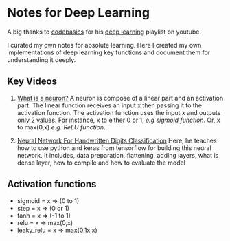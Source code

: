 # Notes for Deep Learning

A big thanks to [codebasics](https://www.youtube.com/c/codebasics) for his [deep learning](https://www.youtube.com/watch?v=Mubj_fqiAv8&list=PLeo1K3hjS3uu7CxAacxVndI4bE_o3BDtO
) playlist on youtube.

I curated my own notes for absolute learning. Here I created my own implementations of deep learning key functions and document them for understanding it deeply.

## Key Videos
1. [What is a neuron?](https://www.youtube.com/watch?v=Mubj_fqiAv8&list=PLeo1K3hjS3uu7CxAacxVndI4bE_o3BDtO
)
A neuron is compose of a linear part and an activation part. The linear function receives an input x then passing it to the activation function. The activation function uses the input x and outputs only 2 values. For instance, x to either 0 or 1, *e.g sigmoid function*. Or, x to max(0,x) *e.g. ReLU function*.

2. [Neural Network For Handwritten Digits Classification](https://www.youtube.com/watch?v=iqQgED9vV7k&list=PLeo1K3hjS3uu7CxAacxVndI4bE_o3BDtO&index=7)
Here, he teaches how to use python and keras from tensorflow for building this neural network. It includes, data preparation, flattening, adding layers, what is dense layer, how to compile and how to evaluate the model

## Activation functions
- sigmoid = x => (0 to 1)
- step = x => (0 or 1)
- tanh = x => (-1 to 1)
- relu = x => max(0,x)
- leaky_relu = x => max(0.1x,x)